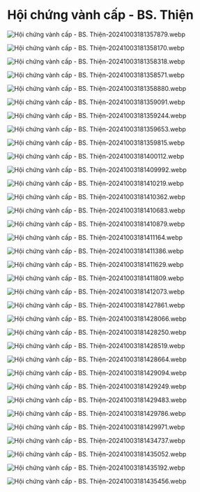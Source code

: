 # Hội chứng vành cấp - BS. Thiện  
![Hội chứng vành cấp - BS. Thiện-20241003181357879.webp](./200%20FILES/201%20Image/H%E1%BB%99i%20ch%E1%BB%A9ng%20v%C3%A0nh%20c%E1%BA%A5p%20-%20BS.%20Thi%E1%BB%87n-20241003181357879.webp)  
  
![Hội chứng vành cấp - BS. Thiện-20241003181358170.webp](./200%20FILES/201%20Image/H%E1%BB%99i%20ch%E1%BB%A9ng%20v%C3%A0nh%20c%E1%BA%A5p%20-%20BS.%20Thi%E1%BB%87n-20241003181358170.webp)  
  
![Hội chứng vành cấp - BS. Thiện-20241003181358318.webp](./200%20FILES/201%20Image/H%E1%BB%99i%20ch%E1%BB%A9ng%20v%C3%A0nh%20c%E1%BA%A5p%20-%20BS.%20Thi%E1%BB%87n-20241003181358318.webp)  
  
![Hội chứng vành cấp - BS. Thiện-20241003181358571.webp](./200%20FILES/201%20Image/H%E1%BB%99i%20ch%E1%BB%A9ng%20v%C3%A0nh%20c%E1%BA%A5p%20-%20BS.%20Thi%E1%BB%87n-20241003181358571.webp)  
  
![Hội chứng vành cấp - BS. Thiện-20241003181358880.webp](./200%20FILES/201%20Image/H%E1%BB%99i%20ch%E1%BB%A9ng%20v%C3%A0nh%20c%E1%BA%A5p%20-%20BS.%20Thi%E1%BB%87n-20241003181358880.webp)  
  
![Hội chứng vành cấp - BS. Thiện-20241003181359091.webp](./200%20FILES/201%20Image/H%E1%BB%99i%20ch%E1%BB%A9ng%20v%C3%A0nh%20c%E1%BA%A5p%20-%20BS.%20Thi%E1%BB%87n-20241003181359091.webp)  
  
![Hội chứng vành cấp - BS. Thiện-20241003181359244.webp](./200%20FILES/201%20Image/H%E1%BB%99i%20ch%E1%BB%A9ng%20v%C3%A0nh%20c%E1%BA%A5p%20-%20BS.%20Thi%E1%BB%87n-20241003181359244.webp)  
  
![Hội chứng vành cấp - BS. Thiện-20241003181359653.webp](./200%20FILES/201%20Image/H%E1%BB%99i%20ch%E1%BB%A9ng%20v%C3%A0nh%20c%E1%BA%A5p%20-%20BS.%20Thi%E1%BB%87n-20241003181359653.webp)  
  
![Hội chứng vành cấp - BS. Thiện-20241003181359815.webp](./200%20FILES/201%20Image/H%E1%BB%99i%20ch%E1%BB%A9ng%20v%C3%A0nh%20c%E1%BA%A5p%20-%20BS.%20Thi%E1%BB%87n-20241003181359815.webp)  
  
![Hội chứng vành cấp - BS. Thiện-20241003181400112.webp](./200%20FILES/201%20Image/H%E1%BB%99i%20ch%E1%BB%A9ng%20v%C3%A0nh%20c%E1%BA%A5p%20-%20BS.%20Thi%E1%BB%87n-20241003181400112.webp)  
  
![Hội chứng vành cấp - BS. Thiện-20241003181409992.webp](./200%20FILES/201%20Image/H%E1%BB%99i%20ch%E1%BB%A9ng%20v%C3%A0nh%20c%E1%BA%A5p%20-%20BS.%20Thi%E1%BB%87n-20241003181409992.webp)  
  
![Hội chứng vành cấp - BS. Thiện-20241003181410219.webp](./200%20FILES/201%20Image/H%E1%BB%99i%20ch%E1%BB%A9ng%20v%C3%A0nh%20c%E1%BA%A5p%20-%20BS.%20Thi%E1%BB%87n-20241003181410219.webp)  
  
![Hội chứng vành cấp - BS. Thiện-20241003181410362.webp](./200%20FILES/201%20Image/H%E1%BB%99i%20ch%E1%BB%A9ng%20v%C3%A0nh%20c%E1%BA%A5p%20-%20BS.%20Thi%E1%BB%87n-20241003181410362.webp)  
  
![Hội chứng vành cấp - BS. Thiện-20241003181410683.webp](./200%20FILES/201%20Image/H%E1%BB%99i%20ch%E1%BB%A9ng%20v%C3%A0nh%20c%E1%BA%A5p%20-%20BS.%20Thi%E1%BB%87n-20241003181410683.webp)  
  
![Hội chứng vành cấp - BS. Thiện-20241003181410879.webp](./200%20FILES/201%20Image/H%E1%BB%99i%20ch%E1%BB%A9ng%20v%C3%A0nh%20c%E1%BA%A5p%20-%20BS.%20Thi%E1%BB%87n-20241003181410879.webp)  
  
![Hội chứng vành cấp - BS. Thiện-20241003181411164.webp](./200%20FILES/201%20Image/H%E1%BB%99i%20ch%E1%BB%A9ng%20v%C3%A0nh%20c%E1%BA%A5p%20-%20BS.%20Thi%E1%BB%87n-20241003181411164.webp)  
  
![Hội chứng vành cấp - BS. Thiện-20241003181411386.webp](./200%20FILES/201%20Image/H%E1%BB%99i%20ch%E1%BB%A9ng%20v%C3%A0nh%20c%E1%BA%A5p%20-%20BS.%20Thi%E1%BB%87n-20241003181411386.webp)  
  
![Hội chứng vành cấp - BS. Thiện-20241003181411629.webp](./200%20FILES/201%20Image/H%E1%BB%99i%20ch%E1%BB%A9ng%20v%C3%A0nh%20c%E1%BA%A5p%20-%20BS.%20Thi%E1%BB%87n-20241003181411629.webp)  
  
![Hội chứng vành cấp - BS. Thiện-20241003181411809.webp](./200%20FILES/201%20Image/H%E1%BB%99i%20ch%E1%BB%A9ng%20v%C3%A0nh%20c%E1%BA%A5p%20-%20BS.%20Thi%E1%BB%87n-20241003181411809.webp)  
  
![Hội chứng vành cấp - BS. Thiện-20241003181412073.webp](./200%20FILES/201%20Image/H%E1%BB%99i%20ch%E1%BB%A9ng%20v%C3%A0nh%20c%E1%BA%A5p%20-%20BS.%20Thi%E1%BB%87n-20241003181412073.webp)  
  
![Hội chứng vành cấp - BS. Thiện-20241003181427861.webp](./200%20FILES/201%20Image/H%E1%BB%99i%20ch%E1%BB%A9ng%20v%C3%A0nh%20c%E1%BA%A5p%20-%20BS.%20Thi%E1%BB%87n-20241003181427861.webp)  
  
![Hội chứng vành cấp - BS. Thiện-20241003181428066.webp](./200%20FILES/201%20Image/H%E1%BB%99i%20ch%E1%BB%A9ng%20v%C3%A0nh%20c%E1%BA%A5p%20-%20BS.%20Thi%E1%BB%87n-20241003181428066.webp)  
  
![Hội chứng vành cấp - BS. Thiện-20241003181428250.webp](./200%20FILES/201%20Image/H%E1%BB%99i%20ch%E1%BB%A9ng%20v%C3%A0nh%20c%E1%BA%A5p%20-%20BS.%20Thi%E1%BB%87n-20241003181428250.webp)  
  
![Hội chứng vành cấp - BS. Thiện-20241003181428519.webp](./200%20FILES/201%20Image/H%E1%BB%99i%20ch%E1%BB%A9ng%20v%C3%A0nh%20c%E1%BA%A5p%20-%20BS.%20Thi%E1%BB%87n-20241003181428519.webp)  
  
![Hội chứng vành cấp - BS. Thiện-20241003181428664.webp](./200%20FILES/201%20Image/H%E1%BB%99i%20ch%E1%BB%A9ng%20v%C3%A0nh%20c%E1%BA%A5p%20-%20BS.%20Thi%E1%BB%87n-20241003181428664.webp)  
  
![Hội chứng vành cấp - BS. Thiện-20241003181429094.webp](./200%20FILES/201%20Image/H%E1%BB%99i%20ch%E1%BB%A9ng%20v%C3%A0nh%20c%E1%BA%A5p%20-%20BS.%20Thi%E1%BB%87n-20241003181429094.webp)  
  
![Hội chứng vành cấp - BS. Thiện-20241003181429249.webp](./200%20FILES/201%20Image/H%E1%BB%99i%20ch%E1%BB%A9ng%20v%C3%A0nh%20c%E1%BA%A5p%20-%20BS.%20Thi%E1%BB%87n-20241003181429249.webp)  
  
![Hội chứng vành cấp - BS. Thiện-20241003181429483.webp](./200%20FILES/201%20Image/H%E1%BB%99i%20ch%E1%BB%A9ng%20v%C3%A0nh%20c%E1%BA%A5p%20-%20BS.%20Thi%E1%BB%87n-20241003181429483.webp)  
  
![Hội chứng vành cấp - BS. Thiện-20241003181429786.webp](./200%20FILES/201%20Image/H%E1%BB%99i%20ch%E1%BB%A9ng%20v%C3%A0nh%20c%E1%BA%A5p%20-%20BS.%20Thi%E1%BB%87n-20241003181429786.webp)  
  
![Hội chứng vành cấp - BS. Thiện-20241003181429971.webp](./200%20FILES/201%20Image/H%E1%BB%99i%20ch%E1%BB%A9ng%20v%C3%A0nh%20c%E1%BA%A5p%20-%20BS.%20Thi%E1%BB%87n-20241003181429971.webp)  
  
![Hội chứng vành cấp - BS. Thiện-20241003181434737.webp](./200%20FILES/201%20Image/H%E1%BB%99i%20ch%E1%BB%A9ng%20v%C3%A0nh%20c%E1%BA%A5p%20-%20BS.%20Thi%E1%BB%87n-20241003181434737.webp)  
  
![Hội chứng vành cấp - BS. Thiện-20241003181435052.webp](./200%20FILES/201%20Image/H%E1%BB%99i%20ch%E1%BB%A9ng%20v%C3%A0nh%20c%E1%BA%A5p%20-%20BS.%20Thi%E1%BB%87n-20241003181435052.webp)  
  
![Hội chứng vành cấp - BS. Thiện-20241003181435192.webp](./200%20FILES/201%20Image/H%E1%BB%99i%20ch%E1%BB%A9ng%20v%C3%A0nh%20c%E1%BA%A5p%20-%20BS.%20Thi%E1%BB%87n-20241003181435192.webp)  
  
![Hội chứng vành cấp - BS. Thiện-20241003181435456.webp](./200%20FILES/201%20Image/H%E1%BB%99i%20ch%E1%BB%A9ng%20v%C3%A0nh%20c%E1%BA%A5p%20-%20BS.%20Thi%E1%BB%87n-20241003181435456.webp)  
  
  
  
  
  
  
  
  
  
  
